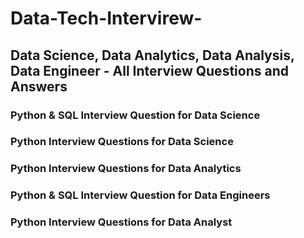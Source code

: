 # Data-Tech-Intervirew-
## Data Science, Data Analytics, Data Analysis, Data Engineer - All Interview Questions and Answers

### Python & SQL Interview Question for Data Science
### Python Interview Questions for Data Science
### Python Interview Questions for Data Analytics
### Python  & SQL Interview Question for  Data Engineers
### Python Interview Questions for Data Analyst
